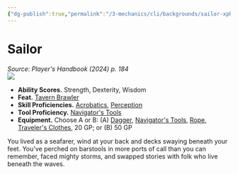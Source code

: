 ```yaml
---
{"dg-publish":true,"permalink":"/3-mechanics/cli/backgrounds/sailor-xphb/","tags":["ttrpg-cli/background","ttrpg-cli/compendium/src/5e/xphb"],"created":"2025-02-22T12:02:28.340-05:00","updated":"2025-02-26T17:46:10.274-05:00"}
---
```


# Sailor
*Source: Player's Handbook (2024) p. 184*  
![](3-Mechanics/CLI/backgrounds/img/sailor.webp#right)

- **Ability Scores.** Strength, Dexterity, Wisdom  
- **Feat.** [Tavern Brawler](3-Mechanics/CLI/feats/tavern-brawler-xphb.md)  
- **Skill Proficiencies.** [Acrobatics](3-Mechanics/CLI/rules/skills.md#Acrobatics), [Perception](3-Mechanics/CLI/rules/skills.md#Perception)  
- **Tool Proficiency.** [Navigator's Tools](3-Mechanics/CLI/items/navigators-tools-xphb.md)  
- **Equipment.** Choose A or B: (A) [Dagger](3-Mechanics/CLI/items/dagger-xphb.md), [Navigator's Tools](3-Mechanics/CLI/items/navigators-tools-xphb.md), [Rope](3-Mechanics/CLI/items/rope-xphb.md), [Traveler's Clothes](3-Mechanics/CLI/items/travelers-clothes-xphb.md), 20 GP; or (B) 50 GP  

You lived as a seafarer, wind at your back and decks swaying beneath your feet. You've perched on barstools in more ports of call than you can remember, faced mighty storms, and swapped stories with folk who live beneath the waves.